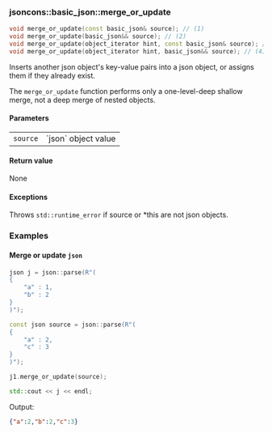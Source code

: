 ### jsoncons::basic_json::merge_or_update

```c++
void merge_or_update(const basic_json& source); // (1)
void merge_or_update(basic_json&& source); // (2)
void merge_or_update(object_iterator hint, const basic_json& source); // (3)
void merge_or_update(object_iterator hint, basic_json&& source); // (4)
```

Inserts another json object's key-value pairs into a json object, or assigns them if they already exist.

The `merge_or_update` function performs only a one-level-deep shallow merge, not a deep merge of nested objects.

#### Parameters

<table>
  <tr>
    <td><code>source</code></td>
    <td>`json` object value</td> 
  </tr>
</table>

#### Return value

None

#### Exceptions

Throws `std::runtime_error` if source or *this are not json objects.

### Examples

#### Merge or update `json`

```c++
json j = json::parse(R"(
{
    "a" : 1,
    "b" : 2
}
)");

const json source = json::parse(R"(
{
    "a" : 2,
    "c" : 3
}
)");

j1.merge_or_update(source);

std::cout << j << endl;
```
Output:

```json
{"a":2,"b":2,"c":3}
```

